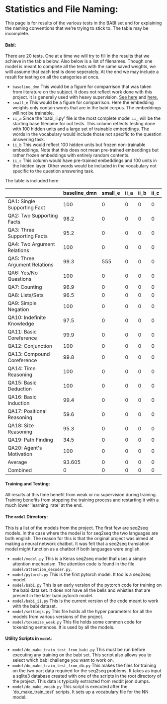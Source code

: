 # Statistics and File Naming:

This page is for results of the various tests in the BABI set and for explaining the naming conventions that we're trying to stick to. The  table may be incomplete.

#### Babi:
There are 20 tests. One at a time we will try to fill in the results that we achieve in the table below. Also below is a list of filenames. Though one model is meant to complete all the tests with the same saved weights, we willl assume that each test is done seperately. At the end we may include a result for testing on all the categories at once.

* `baseline_dmn` This would be a figure for comparrison that was taken from literature on the subject. It does not reflect work done with this project. It is generally used with heavy supervision. [See here](https://arxiv.org/pdf/1506.07285.pdf) and [here.](https://yerevann.github.io/2016/02/05/implementing-dynamic-memory-networks/#initial-experiments)
* `small_e` This would be a figure for comparrison. Here the embedding weights only contain words that are in the babi corpus. The embeddings will not be trainable.
* `ii_a` Since the 'babi_ii.py' file is the most complete model `ii_` will be the starting base filename for out tests. This column reflects testing done with 100 hidden units and a large set of trainable embeddings. The words in the vocabulary would include those not specific to the question answering task.
* `ii_b` This would reflect 100 hidden units but frozen non-trainable embeddings. Note that this does not mean pre-trained embeddings but rather frozen embeddings with entirely random contents.
* `ii_c` This column would have pre-trained embeddings and 100 units in the hidden layer. Other words would be included in the vocabulary not specific to the question answering task.

The table is included here:

 |   | baseline_dmn | small_e | ii_a | ii_b | ii_c | 
|-|-|-|-|-|-| 
 | QA1: Single Supporting Fact | 100 | 0 | 0 | 0 | 0 | 
 | QA2: Two Supporting Facts | 98.2 | 0 | 0 | 0 | 0 | 
 | QA3: Three Supporting Facts | 95.2 | 0 | 0 | 0 | 0 | 
 | QA4: Two Argument Relations | 100 | 0 | 0 | 0 | 0 | 
 | QA5: Three Argument Relations | 99.3 | 555 | 0 | 0 | 0 | 
 | QA6: Yes/No Questions | 100 | 0 | 0 | 0 | 0 | 
 | QA7: Counting | 96.9 | 0 | 0 | 0 | 0 | 
 | QA8: Lists/Sets | 96.5 | 0 | 0 | 0 | 0 | 
 | QA9: Simple Negation | 100 | 0 | 0 | 0 | 0 | 
 | QA10: Indefinite Knowledge | 97.5 | 0 | 0 | 0 | 0 | 
 | QA11: Basic Coreference | 99.9 | 0 | 0 | 0 | 0 | 
 | QA12: Conjunction | 100 | 0 | 0 | 0 | 0 | 
 | QA13: Compound Coreference | 99.8 | 0 | 0 | 0 | 0 | 
 | QA14: Time Reasoning | 100 | 0 | 0 | 0 | 0 | 
 | QA15: Basic Deduction | 100 | 0 | 0 | 0 | 0 | 
 | QA16: Basic Induction | 99.4 | 0 | 0 | 0 | 0 | 
 | QA17: Positional Reasoning | 59.6 | 0 | 0 | 0 | 0 | 
 | QA18: Size Reasoning | 95.3 | 0 | 0 | 0 | 0 | 
 | QA19: Path Finding | 34.5 | 0 | 0 | 0 | 0 | 
 | QA20: Agent's Motivation | 100 | 0 | 0 | 0 | 0 | 
 | Average | 93.605 | 0 | 0 | 0 | 0 | 
 | Combined | 0 | 0 | 0 | 0 | 0 | 

#### Training and Testing:
All results at this time benefit from weak or no supervision during training.
Training benefits from stopping the training process and restarting it with a much lower 'learning_rate' at the end.

#### The `model` Directory:

This is a list of the models from the project. The first few are seq2seq models. In the case where the model is for seq2seq the two languages are both english. The reason for this is that the original project was aimed at making a neural network chatbot.
It was felt that a seq2seq translation model might function as a chatbot if both languages were english.
* `model/model.py` This is a Keras seq2seq model that uses a simple attention mechanism. The attention code is found in the file `model/attention_decoder.py`.
* `model/pytorch.py` This is the first pytorch model. It too is a seq2seq model. 
* `model/babi.py` This is an early version of the pytorch code for training on the babi data set. It does not have all the bells and whistles that are present in the later babi pytorch model.
* `model/babi_ii.py` This is the current version of the code meant to work with the babi dataset.
* `model/settings.py` This file holds all the hyper parameters for all the models from various versions of the project.
* `model/tokenize_weak.py` This file holds some common code for tokenizing sentences. It is used by all the models.

#### Utility Scripts in `model`:
* `model/do_make_train_test_from_babi.py` This must be run before executing any training on the babi set. This script also allows you to select which babi challenge you want to work on.
* `model/do_make_train_test_from_db.py` This makes the files for training on the two part data required for the seq2seq problems. It takes as input a sqlite3 database created with one of the scripts in the root directory of the project. This data is typically extracted from reddit json dumps.
* `model/do_make_vocab.py` This script is executed after the 'do_make_train_test' scripts. It sets up a vocabulary file for the NN model.